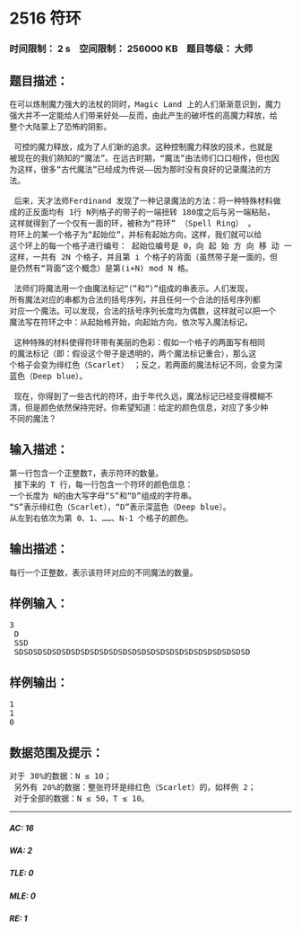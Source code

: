 # 2516 符环   
### 时间限制： 2 s&nbsp;&nbsp;&nbsp;&nbsp;空间限制： 256000 KB&nbsp;&nbsp;&nbsp;&nbsp;题目等级： 大师  
## 题目描述：  

<pre>
在可以炼制魔力强大的法杖的同时，Magic Land 上的人们渐渐意识到，魔力  
强大并不一定能给人们带来好处——反而，由此产生的破坏性的高魔力释放，给  
整个大陆蒙上了恐怖的阴影。   
   
 可控的魔力释放，成为了人们新的追求。这种控制魔力释放的技术，也就是  
被现在的我们熟知的“魔法”。在远古时期，“魔法”由法师们口口相传，但也因  
为这样，很多“古代魔法”已经成为传说——因为那时没有良好的记录魔法的方  
法。   
   
 后来，天才法师Ferdinand 发现了一种记录魔法的方法：将一种特殊材料做  
成的正反面均有 1行 N列格子的带子的一端扭转 180度之后与另一端粘贴，  
这样就得到了一个仅有一面的环，被称为“符环” （Spell Ring） 。
符环上的某一个格子为“起始位”，并标有起始方向，这样，我们就可以给  
这个环上的每一个格子进行编号： 起始位编号是 0，向 起 始 方 向 移 动 一 格 为 1，  
这样，一共有 2N 个格子，并且第 i 个格子的背面（虽然带子是一面的，但  
是仍然有“背面”这个概念）是第(i+N) mod N 格。   
   
 法师们将魔法用一个由魔法标记“（”和“）”组成的串表示。人们发现，  
所有魔法对应的串都为合法的括号序列，并且任何一个合法的括号序列都  
对应一个魔法。可以发现，合法的括号序列长度均为偶数，这样就可以把一个  
魔法写在符环之中：从起始格开始，向起始方向，依次写入魔法标记。   
   
 这种特殊的材料使得符环带有美丽的色彩：假如一个格子的两面写有相同  
的魔法标记（即：假设这个带子是透明的，两个魔法标记重合），那么这  
个格子会变为绯红色（Scarlet） ；反之，若两面的魔法标记不同，会变为深  
蓝色（Deep blue）。   
   
 现在，你得到了一些古代的符环，由于年代久远，魔法标记已经变得模糊不  
清，但是颜色依然保持完好。你希望知道：给定的颜色信息，对应了多少种  
不同的魔法？
</pre>
  
  
## 输入描述：  

<pre>
第一行包含一个正整数T，表示符环的数量。   
 接下来的 T 行，每一行包含一个符环的颜色信息：   
一个长度为 N的由大写字母“S”和“D”组成的字符串。   
“S”表示绯红色（Scarlet），“D”表示深蓝色（Deep blue）。   
从左到右依次为第 0、1、……、N-1 个格子的颜色。
</pre>
  
  
## 输出描述：  

<pre>
每行一个正整数，表示该符环对应的不同魔法的数量。 
</pre>
  
  
## 样例输入：  

<pre>
3   
 D   
 SSD   
 SDSDSDSDSDSDSDSDSDSDSDSDSDSDSDSDSDSDSDSDSDSDSDSDSD
</pre>
  
  
## 样例输出：  

<pre>
1   
1   
0
</pre>
  
  
## 数据范围及提示：  

<pre>
对于 30%的数据：N ≤ 10；   
 另外有 20%的数据：整张符环是绯红色（Scarlet）的，如样例 2；   
 对于全部的数据：N ≤ 50，T ≤ 10。
</pre>
  
  
***  

##### AC: 16  
##### WA: 2  
##### TLE: 0  
##### MLE: 0  
##### RE: 1  
